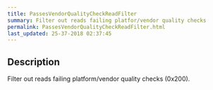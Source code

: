 ```yaml
---
title: PassesVendorQualityCheckReadFilter
summary: Filter out reads failing platfor/vendor quality checks
permalink: PassesVendorQualityCheckReadFilter.html
last_updated: 25-37-2018 02:37:45
---
```


## Description

Filter out reads failing platform/vendor quality checks (0x200).

